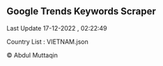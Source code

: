 

## Google Trends Keywords Scraper 
 
Last Update 17-12-2022 , 02:22:49

Country List :
VIETNAM.json



© Abdul Muttaqin 
